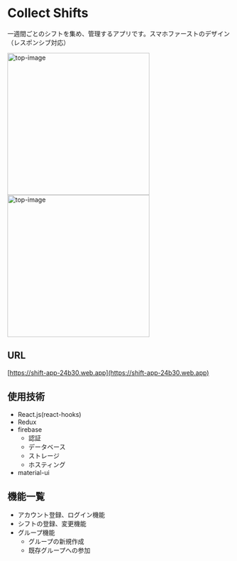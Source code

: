 # Collect Shifts
一週間ごとのシフトを集め、管理するアプリです。スマホファーストのデザイン（レスポンシブ対応）

<img src="https://user-images.githubusercontent.com/68856311/102765211-a4f0ef80-43bf-11eb-8b50-c5b1a203c0e5.jpg" alt="top-image" width="320px"><img src="https://user-images.githubusercontent.com/68856311/102765226-aae6d080-43bf-11eb-9758-652c06f211e2.jpg" alt="top-image" width="320px">

## URL
[https://shift-app-24b30.web.app](https://shift-app-24b30.web.app)

## 使用技術
- React.js(react-hooks)
- Redux
- firebase
  - 認証
  - データベース
  - ストレージ
  - ホスティング
- material-ui

## 機能一覧
- アカウント登録、ログイン機能
- シフトの登録、変更機能
- グループ機能
  - グループの新規作成
  - 既存グループへの参加
